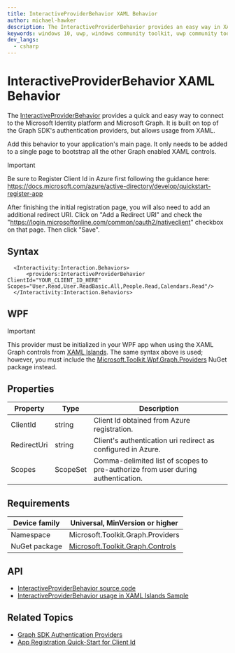 ```yaml
---
title: InteractiveProviderBehavior XAML Behavior
author: michael-hawker
description: The InteractiveProviderBehavior provides an easy way in XAML to connect to Microsoft Graph.
keywords: windows 10, uwp, windows community toolkit, uwp community toolkit, uwp toolkit, graph, login, authentication, interactive, provider, identity, xaml islands
dev_langs:
  - csharp
---
```


# InteractiveProviderBehavior XAML Behavior

<!-- Describe your control -->
The [InteractiveProviderBehavior](https://docs.microsoft.com/dotnet/api/microsoft.toolkit.graph.providers.interactiveproviderbehavior) provides a quick and easy way to connect to the Microsoft Identity platform and Microsoft Graph.  It is built on top of the Graph SDK's authentication providers, but allows usage from XAML.

Add this behavior to your application's main page. It only needs to be added to a single page to bootstrap all the other Graph enabled XAML controls.

> [!IMPORTANT]
> Be sure to Register Client Id in Azure first following the guidance here: <https://docs.microsoft.com/azure/active-directory/develop/quickstart-register-app>
>
> After finishing the initial registration page, you will also need to add an additional redirect URI. Click on "Add a Redirect URI" and check the "https://login.microsoftonline.com/common/oauth2/nativeclient" checkbox on that page. Then click "Save".

## Syntax

```xaml
  <Interactivity:Interaction.Behaviors>
      <providers:InteractiveProviderBehavior ClientId="YOUR_CLIENT_ID_HERE" Scopes="User.Read,User.ReadBasic.All,People.Read,Calendars.Read"/>
  </Interactivity:Interaction.Behaviors>
```

## WPF

> [!IMPORTANT]
> This provider must be initialized in your WPF app when using the XAML Graph controls from [XAML Islands](https://docs.microsoft.com/windows/apps/desktop/modernize/xaml-islands). The same syntax above is used; however, you must include the [Microsoft.Toolkit.Wpf.Graph.Providers](https://www.nuget.org/packages/Microsoft.Toolkit.Wpf.Graph.Providers) NuGet package instead.

## Properties

| Property | Type | Description |
| -- | -- | -- |
| ClientId | string | Client Id obtained from Azure registration. |
| RedirectUri | string | Client's authentication uri redirect as configured in Azure. |
| Scopes | ScopeSet | Comma-delimited list of scopes to pre-authorize from user during authentication. |

## Requirements

| Device family | Universal, MinVersion or higher   |
| -- | -- |
| Namespace | Microsoft.Toolkit.Graph.Providers |
| NuGet package | [Microsoft.Toolkit.Graph.Controls](https://www.nuget.org/packages/Microsoft.Toolkit.Graph.Controls) |

## API

* [InteractiveProviderBehavior source code](https://github.com/windows-toolkit/Graph-Controls/blob/master/Microsoft.Toolkit.Graph.Controls/Providers/InteractiveProviderBehavior.cs)
* [InteractiveProviderBehavior usage in XAML Islands Sample](https://github.com/windows-toolkit/Graph-Controls/blob/master/Samples/XAML%20Islands/WPF-Core-GraphApp/MainWindow.xaml)

## Related Topics

* [Graph SDK Authentication Providers](https://github.com/microsoftgraph/msgraph-sdk-dotnet-auth)
* [App Registration Quick-Start for Client Id](https://docs.microsoft.com/azure/active-directory/develop/quickstart-register-app)
